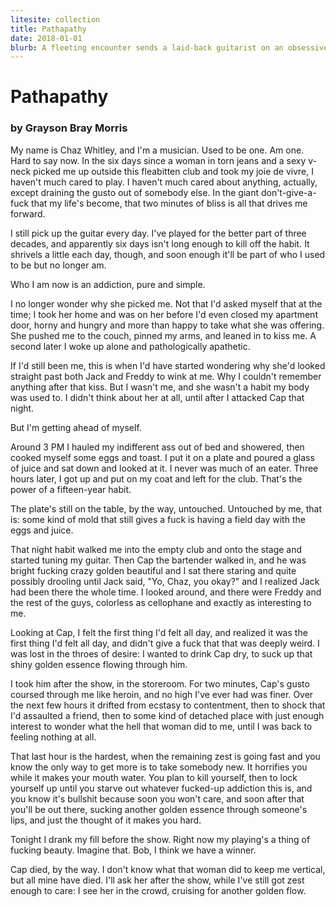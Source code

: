 ```yaml
---
litesite: collection
title: Pathapathy
date: 2018-01-01
blurb: A fleeting encounter sends a laid-back guitarist on an obsessive quest for more.
---
```

# Pathapathy

### by Grayson Bray Morris

My name is Chaz Whitley, and I'm a musician. Used to be one. Am one.
Hard to say now. In the six days since a woman in torn jeans and a sexy
v-neck picked me up outside this fleabitten club and took my joie de
vivre, I haven't much cared to play. I haven't much cared about
anything, actually, except draining the gusto out of somebody else. In
the giant don't-give-a-fuck that my life's become, that two minutes of
bliss is all that drives me forward.

I still pick up the guitar every day. I've played for the better part of
three decades, and apparently six days isn't long enough to kill off the
habit. It shrivels a little each day, though, and soon enough it'll be
part of who I used to be but no longer am.

Who I am now is an addiction, pure and simple.

I no longer wonder why she picked me. Not that I'd asked myself that at
the time; I took her home and was on her before I'd even closed my
apartment door, horny and hungry and more than happy to take what she
was offering. She pushed me to the couch, pinned my arms, and leaned in
to kiss me. A second later I woke up alone and pathologically apathetic.

If I'd still been me, this is when I'd have started wondering why she'd
looked straight past both Jack and Freddy to wink at me. Why I couldn't
remember anything after that kiss. But I wasn't me, and she wasn't a
habit my body was used to. I didn't think about her at all, until after
I attacked Cap that night.

But I'm getting ahead of myself.

Around 3 PM I hauled my indifferent ass out of bed and showered, then
cooked myself some eggs and toast. I put it on a plate and poured a
glass of juice and sat down and looked at it. I never was much of an
eater. Three hours later, I got up and put on my coat and left for the
club. That's the power of a fifteen-year habit.

The plate's still on the table, by the way, untouched. Untouched by me,
that is: some kind of mold that still gives a fuck is having a field day
with the eggs and juice.

That night habit walked me into the empty club and onto the stage and
started tuning my guitar. Then Cap the bartender walked in, and he was
bright fucking crazy golden beautiful and I sat there staring and quite
possibly drooling until Jack said, "Yo, Chaz, you okay?" and I realized
Jack had been there the whole time. I looked around, and there were
Freddy and the rest of the guys, colorless as cellophane and exactly as
interesting to me.

Looking at Cap, I felt the first thing I'd felt all day, and realized it
was the first thing I'd felt all day, and didn't give a fuck that that
was deeply weird. I was lost in the throes of desire: I wanted to drink
Cap dry, to suck up that shiny golden essence flowing through him.

I took him after the show, in the storeroom. For two minutes, Cap's
gusto coursed through me like heroin, and no high I've ever had was
finer. Over the next few hours it drifted from ecstasy to contentment,
then to shock that I'd assaulted a friend, then to some kind of detached
place with just enough interest to wonder what the hell that woman did
to me, until I was back to feeling nothing at all.

That last hour is the hardest, when the remaining zest is going fast and
you know the only way to get more is to take somebody new. It horrifies
you while it makes your mouth water. You plan to kill yourself, then to
lock yourself up until you starve out whatever fucked-up addiction this
is, and you know it's bullshit because soon you won't care, and soon
after that you'll be out there, sucking another golden essence through
someone's lips, and just the thought of it makes you hard.

Tonight I drank my fill before the show. Right now my playing's a thing
of fucking beauty. Imagine that. Bob, I think we have a winner.

Cap died, by the way. I don't know what that woman did to keep me
vertical, but all mine have died. I'll ask her after the show, while
I've still got zest enough to care: I see her in the crowd, cruising for
another golden flow.
